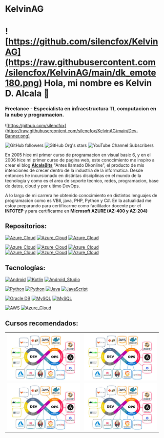 # KelvinAG
# ![https://github.com/silencfox/KelvinAG](https://raw.githubusercontent.com/silencfox/KelvinAG/main/dk_emote180.png) Hola, mi nombre es Kelvin D. Alcala 👋
### Freelance - Especialista en infraestructura TI, computacion en la nube y programacion.

![https://github.com/silencfox](https://raw.githubusercontent.com/silencfox/KelvinAG/main/Dev-Banner.png)



![GitHub followers](https://img.shields.io/github/followers/silencfox?style=social)
![GitHub Org's stars](https://img.shields.io/github/stars/silencfox?style=social)
![YouTube Channel Subscribers](https://img.shields.io/youtube/channel/subscribers/UClf3BfEZgKOP3rhGQHano7g)


En 2005 hice mi primer curso de programacion en visual basic 6, y en el 2006 hice mi primer curso de pagina web, este conocimiento me inspiro a crear el blog [**AlcalaBits**](https://alcalabits.blogspot.com) "Antes llamado Dkonline", el producto de mis intenciones de crecer dentro de la industria de la informatica.
Desde entonces he incursionado en distintas disciplinas en el mundo de la tecnologia y como es el area de soporte tecnico, redes, programacion, base de datos, cloud y por ultimo DevOps.

A lo largo de mi carrera he obtenido conocimiento en distintos lenguajes de programacion como es VB6, java, PHP, Python y C#.
En la actualidad me estoy preparando para certificarme como facilitador docente por el **INFOTEP** y para certificarme en **Microsoft AZURE (AZ-400 y AZ-204)**

## Repositorios:
[![Azure_Cloud](https://img.shields.io/badge/Azure_Cloud-4285F4?style=for-the-badge&logo=googlecloud&logoColor=white&labelColor=101010)]()
[![Azure_Cloud](https://img.shields.io/badge/Azure_Cloud-4285F4?style=for-the-badge&logo=googlecloud&logoColor=white&labelColor=101010)]()
[![Azure_Cloud](https://img.shields.io/badge/Azure_Cloud-4285F4?style=for-the-badge&logo=googlecloud&logoColor=white&labelColor=101010)]()


[![Azure_Cloud](https://img.shields.io/badge/Azure_Cloud-4285F4?style=for-the-badge&logo=googlecloud&logoColor=white&labelColor=101010)]()
[![Azure_Cloud](https://img.shields.io/badge/Azure_Cloud-4285F4?style=for-the-badge&logo=googlecloud&logoColor=white&labelColor=101010)]()
[![Azure_Cloud](https://img.shields.io/badge/Azure_Cloud-4285F4?style=for-the-badge&logo=googlecloud&logoColor=white&labelColor=101010)]()
</br>
[![Azure_Cloud](https://img.shields.io/badge/Azure_Cloud-4285F4?style=for-the-badge&logo=googlecloud&logoColor=white&labelColor=101010)]()
[![Azure_Cloud](https://img.shields.io/badge/Azure_Cloud-4285F4?style=for-the-badge&logo=googlecloud&logoColor=white&labelColor=101010)]()
[![Azure_Cloud](https://img.shields.io/badge/Azure_Cloud-4285F4?style=for-the-badge&logo=googlecloud&logoColor=white&labelColor=101010)]()


## Tecnologías:
[![Android](https://img.shields.io/badge/Android-3DDC84?style=for-the-badge&logo=android&logoColor=white&labelColor=101010)]()
[![Kotlin](https://img.shields.io/badge/Kotlin-0095D5?style=for-the-badge&logo=kotlin&logoColor=white&labelColor=101010)]()
[![Android_Studio](https://img.shields.io/badge/Android_Studio-3DDC84?style=for-the-badge&logo=android-studio&logoColor=white&labelColor=101010)]()


[![Python](https://img.shields.io/badge/C_Sharp-yellow?style=for-the-badge&logo=python&logoColor=white&labelColor=101010)]()
[![Python](https://img.shields.io/badge/Python-yellow?style=for-the-badge&logo=python&logoColor=white&labelColor=101010)]()
[![Java](https://img.shields.io/badge/Java-007396?style=for-the-badge&logo=java&logoColor=white&labelColor=101010)]()
[![JavaScript](https://img.shields.io/badge/JavaScript-F7DF1E?style=for-the-badge&logo=javascript&logoColor=white&labelColor=101010)]()


[![Oracle DB](https://img.shields.io/badge/Oracle_DB-47A248?style=for-the-badge&logo=mongodb&logoColor=white&labelColor=101010)]()
[![MySQL](https://img.shields.io/badge/MySQL-4479A1?style=for-the-badge&logo=mysql&logoColor=white&labelColor=101010)]()
[![MySQL](https://img.shields.io/badge/SqlServer-you_like?style=for-the-badge&logo=serverfault&logoColor=white&labelColor=101010)]()


[![AWS](https://img.shields.io/badge/AWS-232F3E?style=for-the-badge&logo=amazon-aws&logoColor=white&labelColor=101010)]()
[![Azure_Cloud](https://img.shields.io/badge/Azure_Cloud-4285F4?style=for-the-badge&logo=googlecloud&logoColor=white&labelColor=101010)]()



## Cursos recomendados:

<table style="width:100%">
<tr>
<td>
<a href="https://www.youtube.com/watch?v=QCFChF-V24s">
<img src="https://raw.githubusercontent.com/silencfox/KelvinAG/main/Devops1-1536x1003x75.jpeg">
</a>
</td>
<td>
<a href="https://www.youtube.com/watch?v=QCFChF-V24s">
<img src="https://raw.githubusercontent.com/silencfox/KelvinAG/main/Devops1-1536x1003x75.jpeg">
</a>
</td>
</tr>

<tr>
<td>
<a href="https://www.youtube.com/watch?v=QCFChF-V24s">
<img src="https://raw.githubusercontent.com/silencfox/KelvinAG/main/Devops1-1536x1003x75.jpeg">
</a>
</td>
<td>
<a href="https://www.youtube.com/watch?v=QCFChF-V24s">
<img src="https://raw.githubusercontent.com/silencfox/KelvinAG/main/Devops1-1536x1003x75.jpeg">
</a>
</td>
</tr>

</table>

